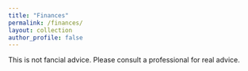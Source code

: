 ```yaml
---
title: "Finances"
permalink: /finances/
layout: collection
author_profile: false
---
```


This is not fancial advice. Please consult a professional for real advice.
